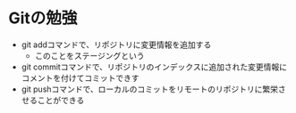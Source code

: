 # Gitの勉強
- git addコマンドで、リポジトリに変更情報を追加する
    - このことをステージングという
- git commitコマンドで、リポジトリのインデックスに追加された変更情報にコメントを付けてコミットできす
- git pushコマンドで、ローカルのコミットをリモートのリポジトリに繁栄させることができる
